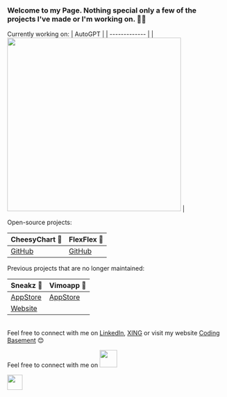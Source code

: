 ### Welcome to my Page. Nothing special only a few of the projects I've made or I'm working on. 👋🏽

Currently working on:
| AutoGPT  |
| ------------- | 
|  [<img src="https://user-images.githubusercontent.com/26815443/226721967-f8517924-0587-44e6-bfd8-002aa04d1b62.png" width="400">](https://github.com/adri567/autogpt) | 

Open-source projects:

| CheesyChart 🧀  | FlexFlex 💠 |
| ------------- | ------------- |
| <a href="https://github.com/adri567/CheesyChart">GitHub</a> | <a href="https://github.com/adri567/FlexFlex">GitHub</a>  |

Previous projects that are no longer maintained:

| Sneakz 👟 | Vimoapp 📸 |
| ------------- | ------------- |
| <a href="https://apps.apple.com/at/app/sneakz/id1532856139">AppStore</a>  | <a href="https://apps.apple.com/at/app/vimoapp/id1509435146">AppStore</a>  |
| <a href="https://www.sneakzapp.com">Website</a>  |   |

<br>
Feel free to connect with me on <a href="https://www.linkedin.com/in/adrian-suthold-8074a7151/">LinkedIn</a>, <a href="https://www.xing.com/profile/Adrian_Suthold">XING</a> or visit my website  <a href="https://codingbasement.de">Coding Basement</a> 😊

Feel free to connect with me on <img src="https://user-images.githubusercontent.com/26815443/226747688-a962dfca-2f6c-4f32-a094-abe765c9c649.png" width="40">

<img src="https://user-images.githubusercontent.com/26815443/226748284-678ede40-fe79-471a-81d1-70f70268aac0.png" width="35">




<!--
**adri567/adri567** is a ✨ _special_ ✨ repository because its `README.md` (this file) appears on your GitHub profile.

Here are some ideas to get you started:

- 🔭 I’m currently working on ...
- 🌱 I’m currently learning ...
- 👯 I’m looking to collaborate on ...
- 🤔 I’m looking for help with ...
- 💬 Ask me about ...
- 📫 How to reach me: ...
- 😄 Pronouns: ...
- ⚡ Fun fact: ...
-->
